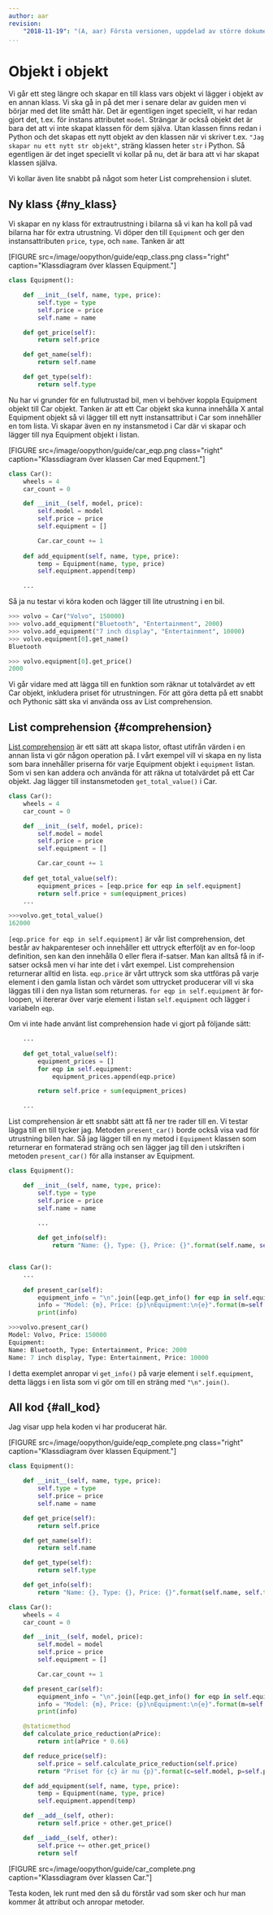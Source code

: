 ```yaml
---
author: aar
revision:
    "2018-11-19": "(A, aar) Första versionen, uppdelad av större dokument."
...
```

Objekt i objekt
==================================

Vi går ett steg längre och skapar en till klass vars objekt vi lägger i objekt av en annan klass. Vi ska gå in på det mer i senare delar av guiden men vi börjar med det lite smått här. Det är egentligen inget speciellt, vi har redan gjort det, t.ex. för instans attributet `model`. Strängar är också objekt det är bara det att vi inte skapat klassen för dem själva. Utan klassen finns redan i Python och det skapas ett nytt objekt av den klassen när vi skriver t.ex. `"Jag skapar nu ett nytt str objekt"`, sträng klassen heter `str` i Python. Så egentligen är det inget speciellt vi kollar på nu, det är bara att vi har skapat klassen själva.

Vi kollar även lite snabbt på något som heter List comprehension i slutet.



Ny klass {#ny_klass}
----------------------------------

Vi skapar en ny klass för extrautrustning i bilarna så vi kan ha koll på vad bilarna har för extra utrustning. Vi döper den till `Equipment` och ger den instansattributen `price`, `type`, och `name`. Tanken är att 

[FIGURE src=/image/oopython/guide/eqp_class.png class="right" caption="Klassdiagram över klassen Equipment."]

```python
class Equipment():

    def __init__(self, name, type, price):
        self.type = type
        self.price = price
        self.name = name

    def get_price(self):
        return self.price

    def get_name(self):
        return self.name

    def get_type(self):
        return self.type
```

Nu har vi grunder för en fullutrustad bil, men vi behöver koppla Equipment objekt till Car objekt. Tanken är att ett Car objekt ska kunna innehålla X antal Equipment objekt så vi lägger till ett nytt instansattribut i Car som innehåller en tom lista. Vi skapar även en ny instansmetod i Car där vi skapar och lägger till nya Equipment objekt i listan.

[FIGURE src=/image/oopython/guide/car_eqp.png class="right" caption="Klassdiagram över klassen Car med Equpment."]

```python
class Car():
    wheels = 4
    car_count = 0

    def __init__(self, model, price):
        self.model = model
        self.price = price
        self.equipment = []

        Car.car_count += 1
    
    def add_equipment(self, name, type, price):
        temp = Equipment(name, type, price)
        self.equipment.append(temp)

    ...
```

Så ja nu testar vi köra koden och lägger till lite utrustning i en bil.

```python
>>> volvo = Car("Volvo", 150000)
>>> volvo.add_equipment("Bluetooth", "Entertainment", 2000)
>>> volvo.add_equipment("7 inch display", "Entertainment", 10000)
>>> volvo.equipment[0].get_name()
Bluetooth

>>> volvo.equipment[0].get_price()
2000
```

Vi går vidare med att lägga till en funktion som räknar ut totalvärdet av ett Car objekt, inkludera priset för utrustningen. För att göra detta på ett snabbt och Pythonic sätt ska vi använda oss av List comprehension.



List comprehension {#comprehension}
----------------------------------

[List comprehension](https://docs.python.org/3/tutorial/datastructures.html#list-comprehensions) är ett sätt att skapa listor, oftast utifrån värden i en annan lista vi gör någon operation på. I vårt exempel vill vi skapa en ny lista som bara innehåller priserna för varje Equipment objekt i `equipment` listan. Som vi sen kan addera och använda för att räkna ut totalvärdet på ett Car objekt. Jag lägger till instansmetoden `get_total_value()` i Car.

```python
class Car():
    wheels = 4
    car_count = 0

    def __init__(self, model, price):
        self.model = model
        self.price = price
        self.equipment = []

        Car.car_count += 1
    
    def get_total_value(self):
        equipment_prices = [eqp.price for eqp in self.equipment]
        return self.price + sum(equipment_prices)
    ...

>>>volvo.get_total_value()
162000
```
`[eqp.price for eqp in self.equipment]` är vår list comprehension, det består av hakparenteser och innehåller ett uttryck efterföljt av en for-loop definition, sen kan den innehålla 0 eller flera if-satser. Man kan alltså få in if-satser också men vi har inte det i vårt exempel. List comprehension returnerar alltid en lista. `eqp.price` är vårt uttryck som ska uttföras på varje element i den gamla listan och värdet som uttrycket producerar vill vi ska läggas till i den nya listan som returneras. `for eqp in self.equipment` är for-loopen, vi itererar över varje element i listan `self.equipment` och lägger i variabeln `eqp`. 

Om vi inte hade använt list comprehension hade vi gjort på följande sätt:

```python
    ...
    
    def get_total_value(self):
        equipment_prices = []
        for eqp in self.equipment:
            equipment_prices.append(eqp.price)

        return self.price + sum(equipment_prices)

    ...
```

List comprehension är ett snabbt sätt att få ner tre rader till en. Vi testar lägga till en till tycker jag. Metoden `present_car()` borde också visa vad för utrustning bilen har. Så jag lägger till en ny metod i `Equipment` klassen som returnerar en formaterad sträng och sen lägger jag till den i utskriften i metoden `present_car()` för alla instanser av Equipment.

```python
class Equipment():

    def __init__(self, name, type, price):
        self.type = type
        self.price = price
        self.name = name

        ...
        
        def get_info(self):
            return "Name: {}, Type: {}, Price: {}".format(self.name, self.type, self.price)


class Car():
    ...
    
    def present_car(self):
        equipment_info = "\n".join([eqp.get_info() for eqp in self.equipment])
        info = "Model: {m}, Price: {p}\nEquipment:\n{e}".format(m=self.model, p=self.price, e=equipment_info) 
        print(info)

>>>volvo.present_car()
Model: Volvo, Price: 150000
Equipment:
Name: Bluetooth, Type: Entertainment, Price: 2000
Name: 7 inch display, Type: Entertainment, Price: 10000
```

I detta exemplet anropar vi `get_info()` på varje element i `self.equipment`, detta läggs i en lista som vi gör om till en sträng med `"\n".join()`.



All kod {#all_kod}
----------------------------------

Jag visar upp hela koden vi har producerat här.

[FIGURE src=/image/oopython/guide/eqp_complete.png class="right" caption="Klassdiagram över klassen Equipment."]

```python
class Equipment():

    def __init__(self, name, type, price):
        self.type = type
        self.price = price
        self.name = name

    def get_price(self):
        return self.price

    def get_name(self):
        return self.name

    def get_type(self):
        return self.type

    def get_info(self):
        return "Name: {}, Type: {}, Price: {}".format(self.name, self.type, self.price)

```

```python
class Car():
    wheels = 4
    car_count = 0

    def __init__(self, model, price):
        self.model = model
        self.price = price
        self.equipment = []

        Car.car_count += 1

    def present_car(self):
        equipment_info = "\n".join([eqp.get_info() for eqp in self.equipment])
        info = "Model: {m}, Price: {p}\nEquipment:\n{e}".format(m=self.model, p=self.price, e=equipment_info) 
        print(info)

    @staticmethod
    def calculate_price_reduction(aPrice):
        return int(aPrice * 0.66)

    def reduce_price(self):
        self.price = self.calculate_price_reduction(self.price)
        return "Priset för {c} är nu {p}".format(c=self.model, p=self.price)

    def add_equipment(self, name, type, price):
        temp = Equipment(name, type, price)
        self.equipment.append(temp)

    def __add__(self, other):
        return self.price + other.get_price()

    def __iadd__(self, other):
        self.price += other.get_price()
        return self
```

[FIGURE src=/image/oopython/guide/car_complete.png caption="Klassdiagram över klassen Car."]


Testa koden, lek runt med den så du förstår vad som sker och hur man kommer åt attribut och anropar metoder.